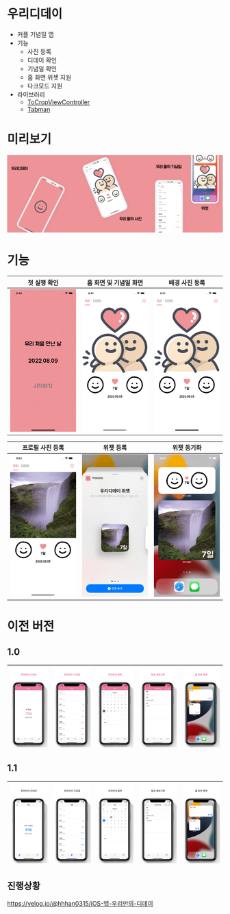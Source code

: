 # 우리디데이
- 커플 기념일 앱
- 기능
  - 사진 등록
  - 디데이 확인
  - 기념일 확인
  - 홈 화면 위젯 지원
  - 다크모드 지원
- 라이브러리
  - [ToCropViewController](https://github.com/TimOliver/TOCropViewController)
  - [Tabman](https://github.com/uias/Tabman)

# 미리보기
<img src="https://github.com/hhhan0315/OurDday/blob/main/스크린샷/미리보기.png">

# 기능
|첫 실행 확인|홈 화면 및 기념일 화면|배경 사진 등록|
|--|--|--|
|<img src="https://github.com/hhhan0315/OurDday/blob/main/스크린샷/기능1.gif" width="220">|<img src="https://github.com/hhhan0315/OurDday/blob/main/스크린샷/기능2.gif" width="220">|<img src="https://github.com/hhhan0315/OurDday/blob/main/스크린샷/기능3.gif" width="220">|

|프로필 사진 등록|위젯 등록|위젯 동기화|
|--|--|--|
|<img src="https://github.com/hhhan0315/OurDday/blob/main/스크린샷/기능4.gif" width="220">|<img src="https://github.com/hhhan0315/OurDday/blob/main/스크린샷/기능5.gif" width="220">|<img src="https://github.com/hhhan0315/OurDday/blob/main/스크린샷/기능6.gif" width="220">|


# 이전 버전
## 1.0
|![1](https://github.com/hhhan0315/OurDday/blob/main/스크린샷/ios-6.5-inch-1.jpg)|![2](https://github.com/hhhan0315/OurDday/blob/main/스크린샷/ios-6.5-inch-2.jpg)|![3](https://github.com/hhhan0315/OurDday/blob/main/스크린샷/ios-6.5-inch-3.jpg)|![4](https://github.com/hhhan0315/OurDday/blob/main/스크린샷/ios-6.5-inch-4.jpg)|![5](https://github.com/hhhan0315/OurDday/blob/main/스크린샷/ios-6.5-inch-5.jpg)|
|--|--|--|--|--|

## 1.1
|![1.1-1](https://github.com/hhhan0315/OurDday/blob/main/스크린샷/ios-6.5-inch-1-1.1.jpg)|![1.1-2](https://github.com/hhhan0315/OurDday/blob/main/스크린샷/ios-6.5-inch-2-1.1.jpg)|![1.1-3](https://github.com/hhhan0315/OurDday/blob/main/스크린샷/ios-6.5-inch-3-1.1.jpg)|![1.1-4](https://github.com/hhhan0315/OurDday/blob/main/스크린샷/ios-6.5-inch-4-1.1.jpg)|![1.1-5](https://github.com/hhhan0315/OurDday/blob/main/스크린샷/ios-6.5-inch-5-1.1.jpg)|
|--|--|--|--|--|

## 진행상황
https://velog.io/@hhhan0315/iOS-앱-우리만의-디데이
